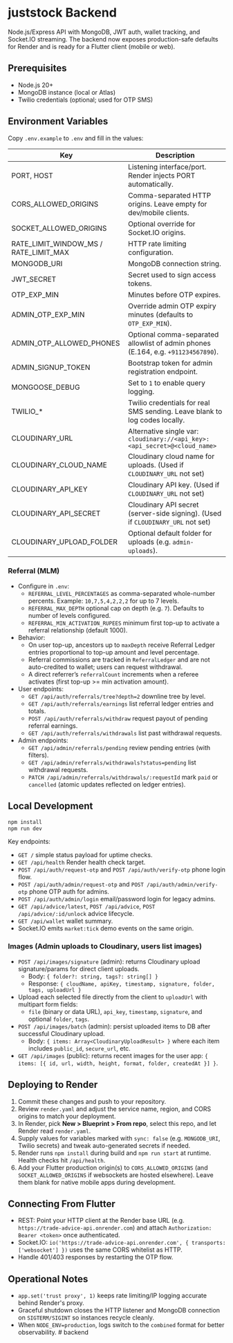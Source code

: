 ﻿# juststock Backend

Node.js/Express API with MongoDB, JWT auth, wallet tracking, and Socket.IO streaming. The backend now exposes production-safe defaults for Render and is ready for a Flutter client (mobile or web).

## Prerequisites

- Node.js 20+
- MongoDB instance (local or Atlas)
- Twilio credentials (optional; used for OTP SMS)

## Environment Variables

Copy `.env.example` to `.env` and fill in the values:

| Key | Description |
| --- | --- |
| PORT, HOST | Listening interface/port. Render injects PORT automatically. |
| CORS_ALLOWED_ORIGINS | Comma-separated HTTP origins. Leave empty for dev/mobile clients. |
| SOCKET_ALLOWED_ORIGINS | Optional override for Socket.IO origins. |
| RATE_LIMIT_WINDOW_MS / RATE_LIMIT_MAX | HTTP rate limiting configuration. |
| MONGODB_URI | MongoDB connection string. |
| JWT_SECRET | Secret used to sign access tokens. |
| OTP_EXP_MIN | Minutes before OTP expires. |
| ADMIN_OTP_EXP_MIN | Override admin OTP expiry minutes (defaults to `OTP_EXP_MIN`). |
| ADMIN_OTP_ALLOWED_PHONES | Optional comma-separated allowlist of admin phones (E.164, e.g. `+911234567890`). |
| ADMIN_SIGNUP_TOKEN | Bootstrap token for admin registration endpoint. |
| MONGOOSE_DEBUG | Set to `1` to enable query logging. |
| TWILIO_* | Twilio credentials for real SMS sending. Leave blank to log codes locally. |
| CLOUDINARY_URL | Alternative single var: `cloudinary://<api_key>:<api_secret>@<cloud_name>` |
| CLOUDINARY_CLOUD_NAME | Cloudinary cloud name for uploads. (Used if `CLOUDINARY_URL` not set) |
| CLOUDINARY_API_KEY | Cloudinary API key. (Used if `CLOUDINARY_URL` not set) |
| CLOUDINARY_API_SECRET | Cloudinary API secret (server-side signing). (Used if `CLOUDINARY_URL` not set) |
| CLOUDINARY_UPLOAD_FOLDER | Optional default folder for uploads (e.g. `admin-uploads`). |

### Referral (MLM)

- Configure in `.env`:
  - `REFERRAL_LEVEL_PERCENTAGES` as comma-separated whole-number percents. Example: `10,7,5,4,2,2,2` for up to 7 levels.
  - `REFERRAL_MAX_DEPTH` optional cap on depth (e.g. `7`). Defaults to number of levels configured.
  - `REFERRAL_MIN_ACTIVATION_RUPEES` minimum first top-up to activate a referral relationship (default 1000).
- Behavior:
  - On user top-up, ancestors up to `maxDepth` receive Referral Ledger entries proportional to top-up amount and level percentage.
  - Referral commissions are tracked in `ReferralLedger` and are not auto-credited to wallet; users can request withdrawal.
  - A direct referrer’s `referralCount` increments when a referee activates (first top-up >= min activation amount).
- User endpoints:
  - `GET /api/auth/referrals/tree?depth=2` downline tree by level.
  - `GET /api/auth/referrals/earnings` list referral ledger entries and totals.
  - `POST /api/auth/referrals/withdraw` request payout of pending referral earnings.
  - `GET /api/auth/referrals/withdrawals` list past withdrawal requests.
- Admin endpoints:
  - `GET /api/admin/referrals/pending` review pending entries (with filters).
  - `GET /api/admin/referrals/withdrawals?status=pending` list withdrawal requests.
  - `PATCH /api/admin/referrals/withdrawals/:requestId` mark `paid` or `cancelled` (atomic updates reflected on ledger entries).

## Local Development

```bash
npm install
npm run dev
```

Key endpoints:
- `GET /` simple status payload for uptime checks.
- `GET /api/health` Render health check target.
- `POST /api/auth/request-otp` and `POST /api/auth/verify-otp` phone login flow.
- `POST /api/auth/admin/request-otp` and `POST /api/auth/admin/verify-otp` phone OTP auth for admins.
- `POST /api/auth/admin/login` email/password login for legacy admins.
- `GET /api/advice/latest`, `POST /api/advice`, `POST /api/advice/:id/unlock` advice lifecycle.
- `GET /api/wallet` wallet summary.
- Socket.IO emits `market:tick` demo events on the same origin.

### Images (Admin uploads to Cloudinary, users list images)

- `POST /api/images/signature` (admin): returns Cloudinary upload signature/params for direct client uploads.
  - Body: `{ folder?: string, tags?: string[] }`
  - Response: `{ cloudName, apiKey, timestamp, signature, folder, tags, uploadUrl }`
- Upload each selected file directly from the client to `uploadUrl` with multipart form fields:
  - `file` (binary or data URL), `api_key`, `timestamp`, `signature`, and optional `folder`, `tags`.
- `POST /api/images/batch` (admin): persist uploaded items to DB after successful Cloudinary upload.
  - Body: `{ items: Array<CloudinaryUploadResult> }` where each item includes `public_id`, `secure_url`, etc.
- `GET /api/images` (public): returns recent images for the user app: `{ items: [{ id, url, width, height, format, folder, createdAt }] }`.

## Deploying to Render

1. Commit these changes and push to your repository.
2. Review `render.yaml` and adjust the service name, region, and CORS origins to match your deployment.
3. In Render, pick **New > Blueprint > From repo**, select this repo, and let Render read `render.yaml`.
4. Supply values for variables marked with `sync: false` (e.g. `MONGODB_URI`, Twilio secrets) and tweak auto-generated secrets if needed.
5. Render runs `npm install` during build and `npm run start` at runtime. Health checks hit `/api/health`.
6. Add your Flutter production origin(s) to `CORS_ALLOWED_ORIGINS` (and `SOCKET_ALLOWED_ORIGINS` if websockets are hosted elsewhere). Leave them blank for native mobile apps during development.

## Connecting From Flutter

- REST: Point your HTTP client at the Render base URL (e.g. `https://trade-advice-api.onrender.com`) and attach `Authorization: Bearer <token>` once authenticated.
- Socket.IO: `io('https://trade-advice-api.onrender.com', { transports: ['websocket'] })` uses the same CORS whitelist as HTTP.
- Handle 401/403 responses by restarting the OTP flow.

## Operational Notes

- `app.set('trust proxy', 1)` keeps rate limiting/IP logging accurate behind Render's proxy.
- Graceful shutdown closes the HTTP listener and MongoDB connection on `SIGTERM/SIGINT` so instances recycle cleanly.
- When `NODE_ENV=production`, logs switch to the `combined` format for better observability.
#   b a c k e n d 
 
 

